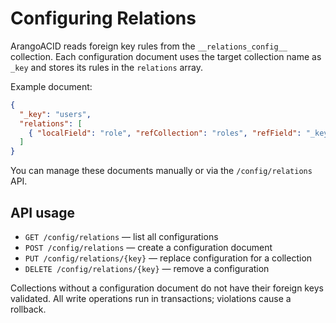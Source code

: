 # Configuring Relations

ArangoACID reads foreign key rules from the `__relations_config__` collection. Each
configuration document uses the target collection name as `_key` and stores its
rules in the `relations` array.

Example document:

```json
{
  "_key": "users",
  "relations": [
    { "localField": "role", "refCollection": "roles", "refField": "_key" }
  ]
}
```

You can manage these documents manually or via the `/config/relations` API.

## API usage
- `GET /config/relations` — list all configurations
- `POST /config/relations` — create a configuration document
- `PUT /config/relations/{key}` — replace configuration for a collection
- `DELETE /config/relations/{key}` — remove a configuration

Collections without a configuration document do not have their foreign keys
validated. All write operations run in transactions; violations cause a rollback.
